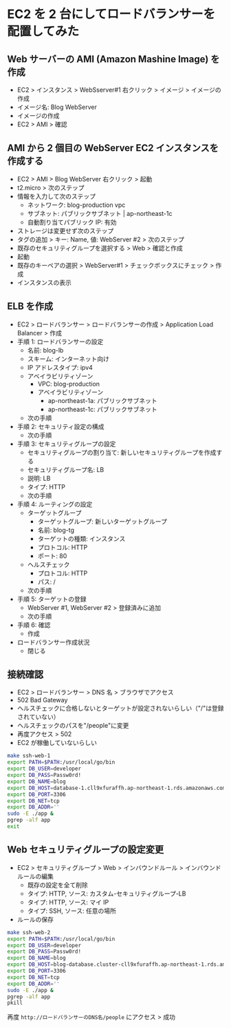 # EC2 を 2 台にしてロードバランサーを配置してみた

## Web サーバーの AMI (Amazon Mashine Image) を作成

- EC2 > インスタンス > WebSserver#1 右クリック > イメージ > イメージの作成
- イメージ名: Blog WebServer
- イメージの作成
- EC2 > AMI > 確認

## AMI から 2 個目の WebServer EC2 インスタンスを作成する

- EC2 > AMI > Blog WebServer 右クリック > 起動
- t2.micro > 次のステップ
- 情報を入力して次のステップ
  - ネットワーク: blog-production vpc
  - サブネット: パブリックサブネット | ap-northeast-1c
  - 自動割り当てパブリック IP: 有効
- ストレージは変更せず次のステップ
- タグの追加 > キー: Name, 値: WebServer #2 > 次のステップ
- 既存のセキュリティグループを選択する > Web > 確認と作成
- 起動
- 既存のキーペアの選択 > WebServer#1 > チェックボックスにチェック > 作成
- インスタンスの表示

## ELB を作成

- EC2 > ロードバランサー > ロードバランサーの作成 > Application Load Balancer > 作成
- 手順 1: ロードバランサーの設定
  - 名前: blog-lb
  - スキーム: インターネット向け
  - IP アドレスタイプ: ipv4
  - アベイラビリティゾーン
    - VPC: blog-production
    - アベイラビリティゾーン
      - ap-northeast-1a: パブリックサブネット
      - ap-northeast-1c: パブリックサブネット
  - 次の手順
- 手順 2: セキュリティ設定の構成
  - 次の手順
- 手順 3: セキュリティグループの設定
  - セキュリティグループの割り当て: 新しいセキュリティグループを作成する
  - セキュリティグループ名: LB
  - 説明: LB
  - タイプ: HTTP
  - 次の手順
- 手順 4: ルーティングの設定
  - ターゲットグループ
    - ターゲットグループ: 新しいターゲットグループ
    - 名前: blog-tg
    - ターゲットの種類: インスタンス
    - プロトコル: HTTP
    - ポート: 80
  - ヘルスチェック
    - プロトコル: HTTP
    - パス: /
  - 次の手順
- 手順 5: ターゲットの登録
  - WebServer #1, WebServer #2 > 登録済みに追加
  - 次の手順
- 手順 6: 確認
  - 作成
- ロードバランサー作成状況
  - 閉じる

## 接続確認

- EC2 > ロードバランサー > DNS 名 > ブラウザでアクセス
- 502 Bad Gateway
- ヘルスチェックに合格しないとターゲットが設定されないらしい（"/"は登録されていない）
- ヘルスチェックのパスを"/people"に変更
- 再度アクセス > 502
- EC2 が稼働していないらしい

```sh
make ssh-web-1
export PATH=$PATH:/usr/local/go/bin
export DB_USER=developer
export DB_PASS=Passw0rd!
export DB_NAME=blog
export DB_HOST=database-1.cll9xfuraffh.ap-northeast-1.rds.amazonaws.com
export DB_PORT=3306
export DB_NET=tcp
export DB_ADDR=''
sudo -E ./app &
pgrep -alf app
exit
```

## Web セキュリティグループの設定変更

- EC2 > セキュリティグループ > Web > インバウンドルール > インバウンドルールの編集
  - 既存の設定を全て削除
  - タイプ: HTTP, ソース: カスタム-セキュリティグループ-LB
  - タイプ: HTTP, ソース: マイ IP
  - タイプ: SSH, ソース: 任意の場所
- ルールの保存

```sh
make ssh-web-2
export PATH=$PATH:/usr/local/go/bin
export DB_USER=developer
export DB_PASS=Passw0rd!
export DB_NAME=blog
export DB_HOST=blog-database.cluster-cll9xfuraffh.ap-northeast-1.rds.amazonaws.com
export DB_PORT=3306
export DB_NET=tcp
export DB_ADDR=''
sudo -E ./app &
pgrep -alf app
pkill
```

再度 `http://ロードバランサーのDNS名/people` にアクセス > 成功
